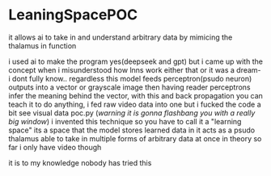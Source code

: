 # LeaningSpacePOC
it allows ai to take in and understand arbitrary data by mimicing the thalamus in function


i used ai to make the program yes(deepseek and gpt)
but i came up with the concept when i misunderstood how lnns work either that or it was a dream- i dont fully know..
regardless this model feeds perceptron(psudo neuron) outputs into a vector or grayscale image then having reader perceptrons infer the meaning behind the vector, with this and back propagation you can teach it to do anything, i fed raw video data into one but i fucked the code a bit see visual data poc.py (*warning it is gonna flashbang you with a really big window*)
i invented this technique so you have to call it a "learning space"
its a space that the model stores learned data in
it acts as a psudo thalamus able to take in multiple forms of arbitrary data at once in theory so far i only have video though


it is to my knowledge nobody has tried this
